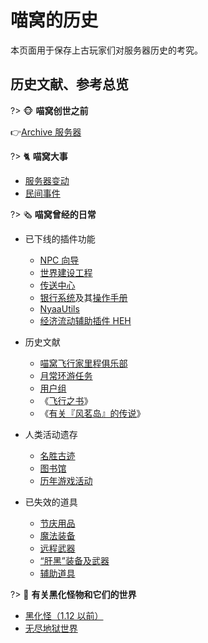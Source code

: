 # 喵窝的历史

本页面用于保存上古玩家们对服务器历史的考究。

## 历史文献、参考总览

?> :monkey_face: **喵窝创世之前**

👉[Archive 服务器](wiki/server-network#archive)

?> :cat2: **喵窝大事**

- [服务器变动](changelog)
- [民间事件](changelogs/unofficial-events)

?> :newspaper_roll: **喵窝曾经的日常**

- 已下线的插件功能
  + [NPC 向导](legacy/nyaa/npc)
  + [世界建设工程](legacy/nyaa/projects)
  + [传送中心](legacy/nyaa/teleport-center)
  + [银行系统](legacy/nyaa/economics/nyaabank)及其[操作手册](legacy/tutorial/plugins/nyaabank-instructions)
  + [NyaaUtils](legacy/nyaa/economics/nyaautils)
  + [经济流动辅助插件 HEH](legacy/tutorial/plugins/hamsterecohelper.md)


- 历史文献
  + [喵窝飞行家里程俱乐部](legacy/nyaa/nfmc)
  + [月常环游任务](legacy/nyaa/monthly-course)
  + [用户组](legacy/nyaa/permission-groups)
  + 《[飞行之书](space/book-of-elytra)》
  + <span class="nw-spoiler">《[有关『风茗岛』的传说](space/legend-of-fengming-island)》</span>


- 人类活动遗存
  + [名胜古迹](legacy/nyaa/historical-sites)
  + [图书馆](nyaa/projects/libraries)
  + [历年游戏活动](nyaa/activities)


- 已失效的道具
  + [节庆用品](legacy/nyaa/items/festival)
  + [魔法装备](legacy/nyaa/items/magic)
  + [远程武器](legacy/nyaa/items/remote-weapons)
  + [“肝黑”装备及武器](legacy/inf2/items.md)
  + [辅助道具](legacy/nyaa/items/assistant)


?> :imp: **有关黑化怪物和它们的世界**

- [黑化怪（1.12 以前）](legacy/inf0/infernal-mobs)
- [无尽地狱世界](legacy/inf)

